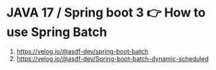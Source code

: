 # JAVA 17 / Spring boot 3 👉 How to use Spring Batch

 1. https://velog.io/@asdf-dev/spring-boot-batch  
 2. https://velog.io/@asdf-dev/Spring-boot-batch-dynamic-scheduled
